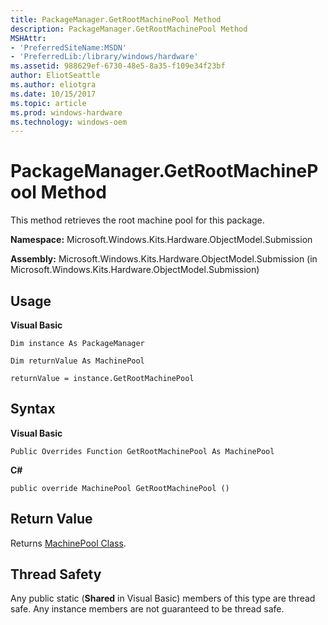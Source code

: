 ```yaml
---
title: PackageManager.GetRootMachinePool Method
description: PackageManager.GetRootMachinePool Method
MSHAttr:
- 'PreferredSiteName:MSDN'
- 'PreferredLib:/library/windows/hardware'
ms.assetid: 988629ef-6730-48e5-8a35-f109e34f23bf
author: EliotSeattle
ms.author: eliotgra
ms.date: 10/15/2017
ms.topic: article
ms.prod: windows-hardware
ms.technology: windows-oem
---
```


# PackageManager.GetRootMachinePool Method


This method retrieves the root machine pool for this package.

**Namespace:** Microsoft.Windows.Kits.Hardware.ObjectModel.Submission

**Assembly:** Microsoft.Windows.Kits.Hardware.ObjectModel.Submission (in Microsoft.Windows.Kits.Hardware.ObjectModel.Submission)

## <span id="Usage"></span><span id="usage"></span><span id="USAGE"></span>Usage


**Visual Basic**

`Dim instance As PackageManager`

`Dim returnValue As MachinePool`

`returnValue = instance.GetRootMachinePool`

## <span id="Syntax"></span><span id="syntax"></span><span id="SYNTAX"></span>Syntax


**Visual Basic**

`Public Overrides Function GetRootMachinePool As MachinePool`

**C#**

`public override MachinePool GetRootMachinePool ()`

## <span id="Return_Value"></span><span id="return_value"></span><span id="RETURN_VALUE"></span>Return Value


Returns [MachinePool Class](machinepool-class.md).

## <span id="Thread_Safety"></span><span id="thread_safety"></span><span id="THREAD_SAFETY"></span>Thread Safety


Any public static (**Shared** in Visual Basic) members of this type are thread safe. Any instance members are not guaranteed to be thread safe.

 

 







